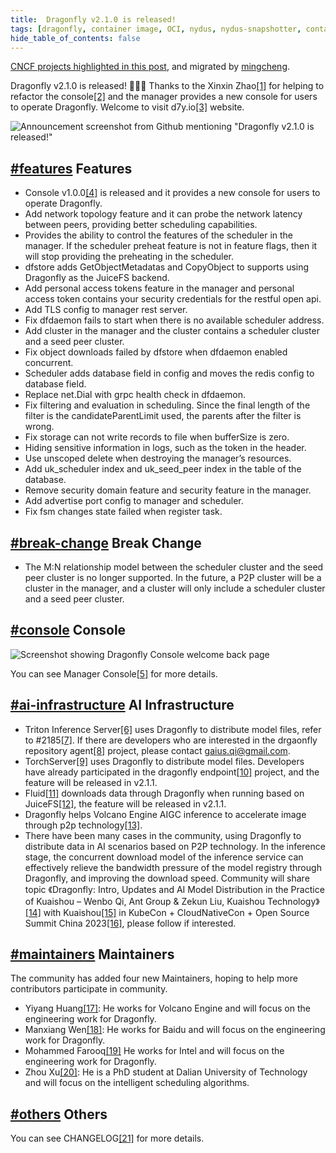 ```yaml
---
title:  Dragonfly v2.1.0 is released!
tags: [dragonfly, container image, OCI, nydus, nydus-snapshotter, containerd]
hide_table_of_contents: false
---
```


<!-- Posted on August 7, 2023 -->

[CNCF projects highlighted in this post](https://www.cncf.io/blog/2023/08/07/dragonfly-v2-1-0-is-released/), and migrated by [mingcheng](https://github.com/mingcheng).

 <!-- [![Dragonfly logo](https://landscape.cncf.io/logos/60b07adb6812ca92688c7a1c33b13001022b0dd73cd3b8e64a415e4f003cde16.svg)](https://www.cncf.io/projects/dragonfly "Go to Dragonfly")[![Volcano logo](https://landscape.cncf.io/logos/45984434efdb609308838359d65422b44b2c60579df44a3f56c642b4161660d1.svg)](https://www.cncf.io/projects/volcano "Go to Volcano") -->

<!-- _Project post from the Dragonfly maintainers_ -->

Dragonfly v2.1.0 is released! 🎉🎉🎉 Thanks to the Xinxin Zhao[\[1\]](https://www.cncf.io/blog/2023/08/07/dragonfly-v2-1-0-is-released/#fn1) for helping to refactor the console[\[2\]](https://www.cncf.io/blog/2023/08/07/dragonfly-v2-1-0-is-released/#fn2) and the manager provides a new console for users to operate Dragonfly. Welcome to visit d7y.io[\[3\]](https://www.cncf.io/blog/2023/08/07/dragonfly-v2-1-0-is-released/#fn3) website.

![Announcement screenshot from Github mentioning "Dragonfly v2.1.0 is released!"](https://www.cncf.io/wp-content/uploads/2023/08/image-14.png)

## [#features](https://www.cncf.io/blog/2023/08/07/dragonfly-v2-1-0-is-released/#features) Features

- Console v1.0.0[\[4\]](https://www.cncf.io/blog/2023/08/07/dragonfly-v2-1-0-is-released/#fn4) is released and it provides a new console for users to operate Dragonfly.
- Add network topology feature and it can probe the network latency between peers, providing better scheduling capabilities.
- Provides the ability to control the features of the scheduler in the manager. If the scheduler preheat feature is not in feature flags, then it will stop providing the preheating in the scheduler.
- dfstore adds GetObjectMetadatas and CopyObject to supports using Dragonfly as the JuiceFS backend.
- Add personal access tokens feature in the manager and personal access token contains your security credentials for the restful open api.
- Add TLS config to manager rest server.
- Fix dfdaemon fails to start when there is no available scheduler address.
- Add cluster in the manager and the cluster contains a scheduler cluster and a seed peer cluster.
- Fix object downloads failed by dfstore when dfdaemon enabled concurrent.
- Scheduler adds database field in config and moves the redis config to database field.
- Replace net.Dial with grpc health check in dfdaemon.
- Fix filtering and evaluation in scheduling. Since the final length of the filter is the candidateParentLimit used, the parents after the filter is wrong.
- Fix storage can not write records to file when bufferSize is zero.
- Hiding sensitive information in logs, such as the token in the header.
- Use unscoped delete when destroying the manager’s resources.
- Add uk\_scheduler index and uk\_seed\_peer index in the table of the database.
- Remove security domain feature and security feature in the manager.
- Add advertise port config to manager and scheduler.
- Fix fsm changes state failed when register task.

## [#break-change](https://www.cncf.io/blog/2023/08/07/dragonfly-v2-1-0-is-released/#break-change) Break Change

- The M:N relationship model between the scheduler cluster and the seed peer cluster is no longer supported. In the future, a P2P cluster will be a cluster in the manager, and a cluster will only include a scheduler cluster and a seed peer cluster.

## [#console](https://www.cncf.io/blog/2023/08/07/dragonfly-v2-1-0-is-released/#console) Console

![Screenshot showing Dragonfly Console welcome back page](https://www.cncf.io/wp-content/uploads/2023/08/image-13.png)

You can see Manager Console[\[5\]](https://www.cncf.io/blog/2023/08/07/dragonfly-v2-1-0-is-released/#fn5) for more details.

## [#ai-infrastructure](https://www.cncf.io/blog/2023/08/07/dragonfly-v2-1-0-is-released/#ai-infrastructure) AI Infrastructure

- Triton Inference Server[\[6\]](https://www.cncf.io/blog/2023/08/07/dragonfly-v2-1-0-is-released/#fn6) uses Dragonfly to distribute model files, refer to #2185[\[7\]](https://www.cncf.io/blog/2023/08/07/dragonfly-v2-1-0-is-released/#fn7). If there are developers who are interested in the drgaonfly repository agent[\[8\]](https://www.cncf.io/blog/2023/08/07/dragonfly-v2-1-0-is-released/#fn8) project, please contact [gaius.qi@gmail.com](mailto:gaius.qi@gmail.com).
- TorchServer[\[9\]](https://www.cncf.io/blog/2023/08/07/dragonfly-v2-1-0-is-released/#fn9) uses Dragonfly to distribute model files. Developers have already participated in the dragonfly endpoint[\[10\]](https://www.cncf.io/blog/2023/08/07/dragonfly-v2-1-0-is-released/#fn10) project, and the feature will be released in v2.1.1.
- Fluid[\[11\]](https://www.cncf.io/blog/2023/08/07/dragonfly-v2-1-0-is-released/#fn11) downloads data through Dragonfly when running based on JuiceFS[\[12\]](https://www.cncf.io/blog/2023/08/07/dragonfly-v2-1-0-is-released/#fn12), the feature will be released in v2.1.1.
- Dragonfly helps Volcano Engine AIGC inference to accelerate image through p2p technology[\[13\]](https://www.cncf.io/blog/2023/08/07/dragonfly-v2-1-0-is-released/#fn13).
- There have been many cases in the community, using Dragonfly to distribute data in AI scenarios based on P2P technology. In the inference stage, the concurrent download model of the inference service can effectively relieve the bandwidth pressure of the model registry through Dragonfly, and improving the download speed. Community will share topic 《Dragonfly: Intro, Updates and AI Model Distribution in the Practice of Kuaishou – Wenbo Qi, Ant Group & Zekun Liu, Kuaishou Technology》[\[14\]](https://www.cncf.io/blog/2023/08/07/dragonfly-v2-1-0-is-released/#fn14) with Kuaishou[\[15\]](https://www.cncf.io/blog/2023/08/07/dragonfly-v2-1-0-is-released/#fn15) in KubeCon + CloudNativeCon + Open Source Summit China 2023[\[16\]](https://www.cncf.io/blog/2023/08/07/dragonfly-v2-1-0-is-released/#fn16), please follow if interested.

## [#maintainers](https://www.cncf.io/blog/2023/08/07/dragonfly-v2-1-0-is-released/#maintainers) Maintainers

The community has added four new Maintainers, hoping to help more contributors participate in community.

- Yiyang Huang[\[17\]](https://www.cncf.io/blog/2023/08/07/dragonfly-v2-1-0-is-released/#fn17): He works for Volcano Engine and will focus on the engineering work for Dragonfly.
- Manxiang Wen[\[18\]](https://www.cncf.io/blog/2023/08/07/dragonfly-v2-1-0-is-released/#fn18): He works for Baidu and will focus on the engineering work for Dragonfly.
- Mohammed Farooq[\[19\]](https://www.cncf.io/blog/2023/08/07/dragonfly-v2-1-0-is-released/#fn19) He works for Intel and will focus on the engineering work for Dragonfly.
- Zhou Xu[\[20\]](https://www.cncf.io/blog/2023/08/07/dragonfly-v2-1-0-is-released/#fn20): He is a PhD student at Dalian University of Technology and will focus on the intelligent scheduling algorithms.

## [#others](https://www.cncf.io/blog/2023/08/07/dragonfly-v2-1-0-is-released/#others) Others

You can see CHANGELOG[\[21\]](https://www.cncf.io/blog/2023/08/07/dragonfly-v2-1-0-is-released/#fn21) for more details.

